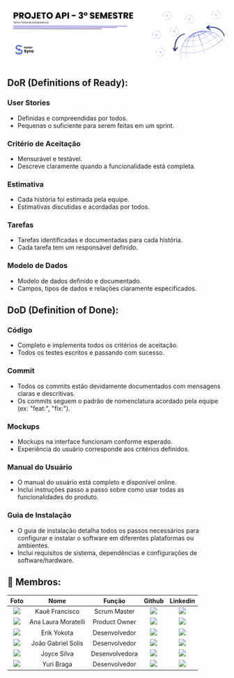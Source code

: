 <img src="documentacao/media/banner_apresentacao.png">

## DoR (Definitions of Ready):
### User Stories
- Definidas e compreendidas por todos.
- Pequenas o suficiente para serem feitas em um sprint.

### Critério de Aceitação
- Mensurável e testável.
- Descreve claramente quando a funcionalidade está completa.

### Estimativa
- Cada história foi estimada pela equipe.
- Estimativas discutidas e acordadas por todos.

### Tarefas
- Tarefas identificadas e documentadas para cada história.
- Cada tarefa tem um responsável definido.

### Modelo de Dados
- Modelo de dados definido e documentado.
- Campos, tipos de dados e relações claramente especificados.

## DoD (Definition of Done):
### Código
- Completo e implementa todos os critérios de aceitação.
- Todos os testes escritos e passando com sucesso.

### Commit
- Todos os commits estão devidamente documentados com mensagens claras e descritivas.
- Os commits seguem o padrão de nomenclatura acordado pela equipe (ex: "feat:", "fix:").

### Mockups
- Mockups na interface funcionam conforme esperado.
- Experiência do usuário corresponde aos critérios definidos.

### Manual do Usuário
- O manual do usuário está completo e disponível online.
- Inclui instruções passo a passo sobre como usar todas as funcionalidades do produto.

### Guia de Instalação
- O guia de instalação detalha todos os passos necessários para configurar e instalar o software em diferentes plataformas ou ambientes.
- Inclui requisitos de sistema, dependências e configurações de software/hardware.

## 👥 Membros:

| Foto | Nome | Função | Github | Linkedin |
| :---------: | :---------: | :---------------------: | :-----------------: | :-------: |
| <img src="https://github.com/Kaue-Francisco.png?size=50" width=50px> | Kauê Francisco | Scrum Master | <a href="https://github.com/Kaue-Francisco"><img src="https://img.shields.io/badge/GitHub-100000?style=for-the-badge&logo=github&logoColor=white"></a> | <a href="https://www.linkedin.com/in/kau%C3%AA-francisco-3b13aa255/"><img src="https://img.shields.io/badge/LinkedIn-0077B5?style=for-the-badge&logo=linkedin&logoColor=white"></a> |
| <img src="https://github.com/Ana-Laura-Moratelli.png?size=50" width=50px> | Ana Laura Moratelli | Product Owner | <a href="https://github.com/Ana-Laura-Moratelli"><img src="https://img.shields.io/badge/GitHub-100000?style=for-the-badge&logo=github&logoColor=white"></a> | <a href="https://www.linkedin.com/in/anamoratelli/"><img src="https://img.shields.io/badge/LinkedIn-0077B5?style=for-the-badge&logo=linkedin&logoColor=white"></a> |
| <img src="https://github.com/yokotaerik.png?size=50" width=50px> | Erik Yokota | Desenvolvedor | <a href="https://github.com/yokotaerik"><img src="https://img.shields.io/badge/GitHub-100000?style=for-the-badge&logo=github&logoColor=white"></a> | <a href="https://www.linkedin.com/in/erik-camara-yokota-685439233/"><img src="https://img.shields.io/badge/LinkedIn-0077B5?style=for-the-badge&logo=linkedin&logoColor=white"></a> |
| <img src="https://github.com/joaogabgr.png?size=50" width=50px> | João Gabriel Solis | Desenvolvedor | <a href="https://github.com/joaogabgr"><img src="https://img.shields.io/badge/GitHub-100000?style=for-the-badge&logo=github&logoColor=white"></a> | <a href="https://www.linkedin.com/in/joaoggbs/"><img src="https://img.shields.io/badge/LinkedIn-0077B5?style=for-the-badge&logo=linkedin&logoColor=white"></a> |
| <img src="https://github.com/joycesilvaaa.png?size=50" width=50px> | Joyce Silva | Desenvolvedora | <a href="https://github.com/joycesilvaaa"><img src="https://img.shields.io/badge/GitHub-100000?style=for-the-badge&logo=github&logoColor=white"></a> | <a href="https://www.linkedin.com/in/joyce-silva-79a4b9287/"><img src="https://img.shields.io/badge/LinkedIn-0077B5?style=for-the-badge&logo=linkedin&logoColor=white"></a> |
| <img src="https://github.com/yuribragga.png?size=50" width=50px> | Yuri Braga | Desenvolvedor | <a href="https://github.com/yuribragga"><img src="https://img.shields.io/badge/GitHub-100000?style=for-the-badge&logo=github&logoColor=white"></a> | <a href="https://www.linkedin.com/in/yuri-braga/"><img src="https://img.shields.io/badge/LinkedIn-0077B5?style=for-the-badge&logo=linkedin&logoColor=white"></a> |
